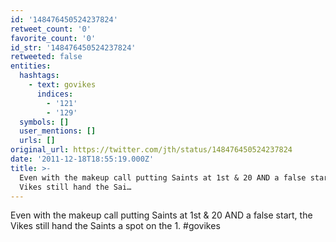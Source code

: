 ```yaml
---
id: '148476450524237824'
retweet_count: '0'
favorite_count: '0'
id_str: '148476450524237824'
retweeted: false
entities:
  hashtags:
    - text: govikes
      indices:
        - '121'
        - '129'
  symbols: []
  user_mentions: []
  urls: []
original_url: https://twitter.com/jth/status/148476450524237824
date: '2011-12-18T18:55:19.000Z'
title: >-
  Even with the makeup call putting Saints at 1st & 20 AND a false start, the
  Vikes still hand the Sai…
---
```


Even with the makeup call putting Saints at 1st & 20 AND a false start, the Vikes still hand the Saints a spot on the 1. #govikes